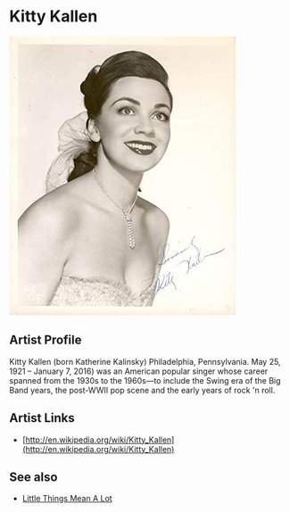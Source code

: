 # Kitty Kallen

![](../../assets/artists/Kitty_Kallen.png)

## Artist Profile

Kitty Kallen (born Katherine Kalinsky) Philadelphia, Pennsylvania. May 25, 1921 – January 7, 2016) was an American popular singer whose career spanned from the 1930s to the 1960s—to include the Swing era of the Big Band years, the post-WWII pop scene and the early years of rock 'n roll.

## Artist Links

- [http://en.wikipedia.org/wiki/Kitty_Kallen](http://en.wikipedia.org/wiki/Kitty_Kallen)


## See also

- [Little Things Mean A Lot](Little_Things_Mean_A_Lot.md)
